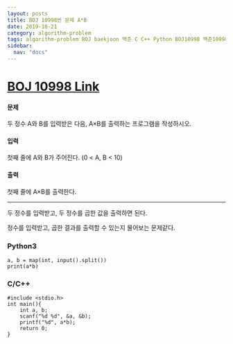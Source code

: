 ```yaml
---
layout: posts
title: BOJ 10998번 문제 A*B
date: 2019-10-21
category: algorithm-problem
tags: algorithm-problem BOJ baekjoon 백준 C C++ Python BOJ10998 백준10998
sidebar:
  nav: "docs"
---
```

# [BOJ 10998 Link](https://www.acmicpc.net/problem/10998)
#### 문제
두 정수 A와 B를 입력받은 다음, A×B를 출력하는 프로그램을 작성하시오.

#### 입력
첫째 줄에 A와 B가 주어진다. (0 < A, B < 10)

#### 출력
첫째 줄에 A×B를 출력한다.
- - -
두 정수를 입력받고, 두 정수를 곱한 값을 출력하면 된다.

정수를 입력받고, 곱한 결과를 출력할 수 있는지 물어보는 문제같다.
### Python3
```
a, b = map(int, input().split())
print(a*b)
```
### C/C++
```
#include <stdio.h>
int main(){
	int a, b;
    scanf("%d %d", &a, &b);
    printf("%d", a*b);
    return 0;
}
```
